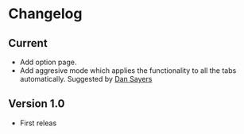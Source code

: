# Changelog

## Current

* Add option page.
* Add aggresive mode which applies the functionality to all the tabs automatically. Suggested by [Dan Sayers]()


## Version 1.0

* First releas
